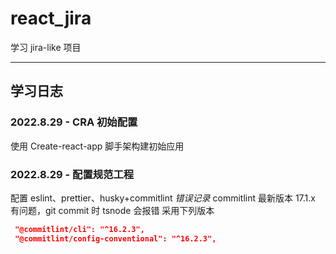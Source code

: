 # react_jira

学习 jira-like 项目

---

## 学习日志

### 2022.8.29 - CRA 初始配置

使用 Create-react-app 脚手架构建初始应用
<br/>

### 2022.8.29 - 配置规范工程

配置 eslint、prettier、husky+commitlint
_错误记录_
commitlint 最新版本 17.1.x 有问题，git commit 时 tsnode 会报错
采用下列版本

```json
 "@commitlint/cli": "^16.2.3",
 "@commitlint/config-conventional": "^16.2.3",
```

<br/>
